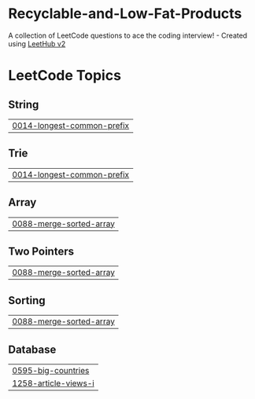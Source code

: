 # Recyclable-and-Low-Fat-Products
A collection of LeetCode questions to ace the coding interview! - Created using [LeetHub v2](https://github.com/arunbhardwaj/LeetHub-2.0)

<!---LeetCode Topics Start-->
# LeetCode Topics
## String
|  |
| ------- |
| [0014-longest-common-prefix](https://github.com/YSayaovong/Recyclable-and-Low-Fat-Products/tree/master/0014-longest-common-prefix) |
## Trie
|  |
| ------- |
| [0014-longest-common-prefix](https://github.com/YSayaovong/Recyclable-and-Low-Fat-Products/tree/master/0014-longest-common-prefix) |
## Array
|  |
| ------- |
| [0088-merge-sorted-array](https://github.com/YSayaovong/Recyclable-and-Low-Fat-Products/tree/master/0088-merge-sorted-array) |
## Two Pointers
|  |
| ------- |
| [0088-merge-sorted-array](https://github.com/YSayaovong/Recyclable-and-Low-Fat-Products/tree/master/0088-merge-sorted-array) |
## Sorting
|  |
| ------- |
| [0088-merge-sorted-array](https://github.com/YSayaovong/Recyclable-and-Low-Fat-Products/tree/master/0088-merge-sorted-array) |
## Database
|  |
| ------- |
| [0595-big-countries](https://github.com/YSayaovong/Recyclable-and-Low-Fat-Products/tree/master/0595-big-countries) |
| [1258-article-views-i](https://github.com/YSayaovong/Recyclable-and-Low-Fat-Products/tree/master/1258-article-views-i) |
<!---LeetCode Topics End-->